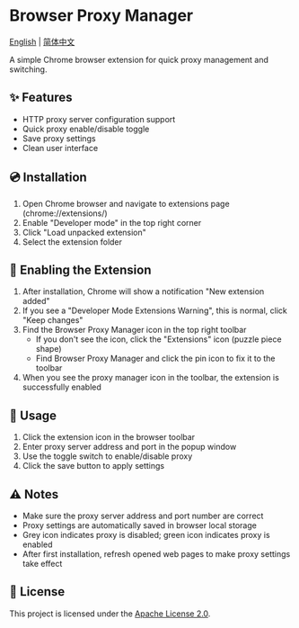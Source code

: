 # Browser Proxy Manager

[English](README.md) | [简体中文](README.zh.md)

A simple Chrome browser extension for quick proxy management and switching.

## ✨ Features

- HTTP proxy server configuration support
- Quick proxy enable/disable toggle
- Save proxy settings
- Clean user interface

## 💿 Installation

1. Open Chrome browser and navigate to extensions page (chrome://extensions/)
2. Enable "Developer mode" in the top right corner
3. Click "Load unpacked extension"
4. Select the extension folder

## 🔌 Enabling the Extension

1. After installation, Chrome will show a notification "New extension added"
2. If you see a "Developer Mode Extensions Warning", this is normal, click "Keep changes"
3. Find the Browser Proxy Manager icon in the top right toolbar
   - If you don't see the icon, click the "Extensions" icon (puzzle piece shape)
   - Find Browser Proxy Manager and click the pin icon to fix it to the toolbar
4. When you see the proxy manager icon in the toolbar, the extension is successfully enabled

## 🚀 Usage

1. Click the extension icon in the browser toolbar
2. Enter proxy server address and port in the popup window
3. Use the toggle switch to enable/disable proxy
4. Click the save button to apply settings

## ⚠️ Notes

- Make sure the proxy server address and port number are correct
- Proxy settings are automatically saved in browser local storage
- Grey icon indicates proxy is disabled; green icon indicates proxy is enabled
- After first installation, refresh opened web pages to make proxy settings take effect

## 📄 License

This project is licensed under the [Apache License 2.0](LICENSE).
